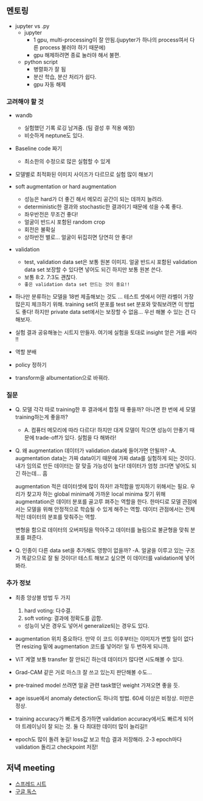 ## 멘토링

- jupyter vs .py
  - jupyter
    - 1 gpu, multi-processing이 잘 안됨.(jupyter가 하나의 process여서 다른 process 불러야 하기 때문에)
    - gpu 해제하려면 종료 눌러야 해서 불편.
  - python script
    - 병렬화가 잘 됨
    - 분산 학습, 분산 처리가 쉽다.
    - gpu 자동 해제

### 고려해야 할 것

- wandb

  - 실험했던 기록 로깅 남겨줌. (팀 결성 후 적용 예정)
  - 비슷하게 neptune도 있다.

- Baseline code 짜기

  - 최소한의 수정으로 많은 실험할 수 있게

- 모델별로 최적화된 이미지 사이즈가 다르므로 실험 많이 해보기

- soft augmentation or hard augmentation

  - 성능은 hard가 더 좋긴 해서 메모리 공간이 되는 데까지 늘려라.
  - deterministic한 결과와 stochastic한 결과이기 때문에 섞을 수록 좋다.
  - 좌우반전은 무조건 좋다!
  - 얼굴이 반드시 포함된 random crop
  - 회전은 불확실
  - 상하반전 별로... 얼굴이 뒤집히면 당연히 안 좋다!

- validation

  - test, validation data set은 보통 원본 이미지. 얼굴 반드시 포함된 validation data set 보장할 수 있다면 넣어도 되긴 하지만 보통 원본 쓴다.
  - 보통 8:2. 7:3도 괜찮다.
  - `좋은 validation data set 만드는 것이 중요!!`

- 하나만 분류하는 모델을 18번 제출해보는 것도 ... 테스트 셋에서 어떤 라벨이 가장 많은지 체크하기 위해. training set의 분포를 test set 분포와 맞춰보려면 이 방법도 좋다! 하지만 private data set에서는 보장할 수 없음... 우선 해볼 수 있는 건 다 해보자.

- 실험 결과 공유해놓는 시트지 만들자. 여기에 실험을 토대로 insight 얻은 거를 써라 !!

- 역할 분배

- policy 정하기

- transform을 albumentation으로 바꿔라.

### 질문

- Q. 모델 각각 따로 training한 후 결과에서 합칠 때 좋을까? 아니면 한 번에 세 모델 training하는게 좋을까?
  - A. 컴퓨터 메모리에 따라 다르다! 하지만 대게 모델이 작으면 성능이 안좋기 때문에 trade-off가 있다. 실험을 다 해봐라!
- Q. 왜 augmentation 데이터가 validation data에 들어가면 안될까?
  -A. augmentation data는 가짜 data이기 때문에 가짜 data를 실험하게 되는 것이다. 내가 임의로 만든 데이터는 잘 맞출 가능성이 높다! 데이터가 엄청 크다면 넣어도 되긴 하는데... 흠

  augmentation 적은 데이터셋에 많이 하자!! 과적합을 방지하기 위해서는 필요. 우리가 찾고자 하는 global minima에 가까운 local minima 찾기 위해 augmentation은 데이터 분포를 골고루 펴주는 역할을 한다.
  한마디로 모델 관점에서는 모델을 위해 안정적으로 학습될 수 있게 해주는 역할.
  데이터 관점에서는 전체적인 데이터의 분포를 맞춰주는 역할.

  변형을 함으로 데이터의 오버피팅을 막아주고 데이터를 늘림으로 불균형을 맞춰 분포를 펴준다.

- Q. 인종이 다른 data set을 추가해도 영향이 없을까?
  -A. 얼굴을 이루고 있는 구조가 똑같으므로 잘 될 것이다! 테스트 해보고 싶으면 이 데이터를 validation에 넣어봐라.

### 추가 정보

- 최종 앙상블 방법 두 가지

  1. hard voting: 다수결.
  2. soft voting: 결과에 정확도를 곱함.

  - 성능이 낮은 경우도 넣어서 generalize되는 경우도 있다.

- augmentation 위치 중요하다. 만약 이 코드 이후부터는 이미지가 변할 일이 없다면 resizing 밑에 augmentation 코드를 넣어라! 일 두 번하게 되니까.

- ViT 계열 보통 transfer 잘 안되긴 하는데 데이터가 많다면 시도해볼 수 있다.

- Grad-CAM 같은 거로 마스크 잘 쓰고 있는지 판단해볼 수도...

- pre-trained model 쓰려면 얼굴 관련 task했던 weight 가져오면 좋을 듯.

- age issue에서 anomaly detection도 하나의 방법. 60세 이상은 비정상. 미만은 정상.

- training accuracy가 빠르게 증가하면 validation accuracy에서도 빠르게 되어야 트레이닝이 잘 되는 것. 둘 다 최대한 데이터 많이 늘리길!!

- epoch도 많이 돌려 놓길! loss값 보고 학습 결과 저장해라. 2-3 epoch마다 validation 돌리고 checkpoint 저장!

## 저녁 meeting

- [스프레드 시트](https://docs.google.com/spreadsheets/d/1NlhhOr35Yv5Z9rir1ta-zivudJg3wpjQPY8KQ2EkWps/edit#gid=0)
- [구글 독스](https://docs.google.com/document/d/1bDi4Yy34RhbA_fvE1L6jC37erN9nys1FFq3TXnpM_ws/edit)
